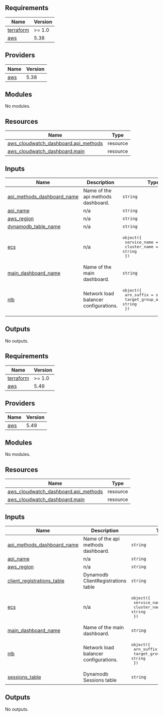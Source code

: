 ## Requirements

| Name | Version |
|------|---------|
| <a name="requirement_terraform"></a> [terraform](#requirement\_terraform) | >= 1.0 |
| <a name="requirement_aws"></a> [aws](#requirement\_aws) | 5.38 |

## Providers

| Name | Version |
|------|---------|
| <a name="provider_aws"></a> [aws](#provider\_aws) | 5.38 |

## Modules

No modules.

## Resources

| Name | Type |
|------|------|
| [aws_cloudwatch_dashboard.api_methods](https://registry.terraform.io/providers/hashicorp/aws/5.38/docs/resources/cloudwatch_dashboard) | resource |
| [aws_cloudwatch_dashboard.main](https://registry.terraform.io/providers/hashicorp/aws/5.38/docs/resources/cloudwatch_dashboard) | resource |

## Inputs

| Name | Description | Type | Default | Required |
|------|-------------|------|---------|:--------:|
| <a name="input_api_methods_dashboard_name"></a> [api\_methods\_dashboard\_name](#input\_api\_methods\_dashboard\_name) | Name of the api methods dashboard. | `string` | n/a | yes |
| <a name="input_api_name"></a> [api\_name](#input\_api\_name) | n/a | `string` | n/a | yes |
| <a name="input_aws_region"></a> [aws\_region](#input\_aws\_region) | n/a | `string` | n/a | yes |
| <a name="input_dynamodb_table_name"></a> [dynamodb\_table\_name](#input\_dynamodb\_table\_name) | n/a | `string` | n/a | yes |
| <a name="input_ecs"></a> [ecs](#input\_ecs) | n/a | <pre>object({<br>    service_name = string,<br>    cluster_name = string<br>  })</pre> | n/a | yes |
| <a name="input_main_dashboard_name"></a> [main\_dashboard\_name](#input\_main\_dashboard\_name) | Name of the main dashboard. | `string` | n/a | yes |
| <a name="input_nlb"></a> [nlb](#input\_nlb) | Network load balancer configurations. | <pre>object({<br>    arn_suffix              = string<br>    target_group_arn_suffix = string<br>  })</pre> | n/a | yes |

## Outputs

No outputs.

<!-- BEGIN_TF_DOCS -->
## Requirements

| Name | Version |
|------|---------|
| <a name="requirement_terraform"></a> [terraform](#requirement\_terraform) | >= 1.0 |
| <a name="requirement_aws"></a> [aws](#requirement\_aws) | 5.49 |

## Providers

| Name | Version |
|------|---------|
| <a name="provider_aws"></a> [aws](#provider\_aws) | 5.49 |

## Modules

No modules.

## Resources

| Name | Type |
|------|------|
| [aws_cloudwatch_dashboard.api_methods](https://registry.terraform.io/providers/hashicorp/aws/5.49/docs/resources/cloudwatch_dashboard) | resource |
| [aws_cloudwatch_dashboard.main](https://registry.terraform.io/providers/hashicorp/aws/5.49/docs/resources/cloudwatch_dashboard) | resource |

## Inputs

| Name | Description | Type | Default | Required |
|------|-------------|------|---------|:--------:|
| <a name="input_api_methods_dashboard_name"></a> [api\_methods\_dashboard\_name](#input\_api\_methods\_dashboard\_name) | Name of the api methods dashboard. | `string` | n/a | yes |
| <a name="input_api_name"></a> [api\_name](#input\_api\_name) | n/a | `string` | n/a | yes |
| <a name="input_aws_region"></a> [aws\_region](#input\_aws\_region) | n/a | `string` | n/a | yes |
| <a name="input_client_registrations_table"></a> [client\_registrations\_table](#input\_client\_registrations\_table) | Dynamodb ClientRegistrations table | `string` | n/a | yes |
| <a name="input_ecs"></a> [ecs](#input\_ecs) | n/a | <pre>object({<br>    service_name = string,<br>    cluster_name = string<br>  })</pre> | n/a | yes |
| <a name="input_main_dashboard_name"></a> [main\_dashboard\_name](#input\_main\_dashboard\_name) | Name of the main dashboard. | `string` | n/a | yes |
| <a name="input_nlb"></a> [nlb](#input\_nlb) | Network load balancer configurations. | <pre>object({<br>    arn_suffix              = string<br>    target_group_arn_suffix = string<br>  })</pre> | n/a | yes |
| <a name="input_sessions_table"></a> [sessions\_table](#input\_sessions\_table) | Dynamodb Sessions table | `string` | n/a | yes |

## Outputs

No outputs.
<!-- END_TF_DOCS -->